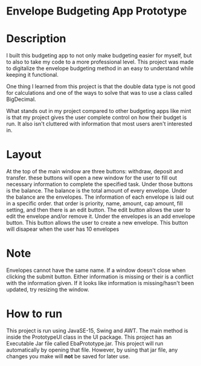 # Envelope Budgeting App Prototype

# Description
I built this budgeting app to not only make budgeting easier for myself, but to also to take my code to a more professional level. This project was made to digitalize the envelope budgeting method in an easy to understand while keeping it functional.

One thing I learned from this project is that the double data type is not good for calculations and one of the ways to solve that was to use a class called BigDecimal.

What stands out in my project compared to other budgeting apps like mint is that my project gives the user complete control on how their budget is run. It also isn't cluttered with information that most users aren't interested in.

# Layout
At the top of the main window are three buttons: withdraw, deposit and transfer. these buttons will open a new window for the user to fill out necessary information to complete the specified task. Under those buttons is the balance. The balance is the total amount of every envelope. Under the balance are the envelopes. 
The information of each envelope is laid out in a specific order. that order is priority, name, amount, cap amount, fill setting, and then there is an edit button. The edit button allows the user to edit the envelope and/or remove it.
Under the envelopes is an add envelope button. This button allows the user to create a new envelope. This button will disapear when the user has 10 envelopes

# Note
Envelopes cannot have the same name.
If a window doesn't close when clicking the submit button. Either information is missing or their is a conflict with the information given.
If it looks like information is missing/hasn't been updated, try resizing the window.

# How to run
This project is run using JavaSE-15, Swing and AWT. The main method is inside the PrototypeUI class in the UI package. This project has an Executable Jar file called EbaPrototype.jar. This project will run automatically by opening that file. However, by using that jar file, any changes you make will **not** be saved for later use.
